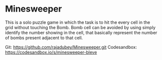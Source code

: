 # Minesweeper
This is a solo puzzle game in which the task is to hit the every cell in the grid without touching the Bomb.
Bomb cell can be avoided by using simply identify the number showing in the cell, that basically represent the number of bombs present adjacent to that cell.


Git: https://github.com/rajadubey/Minesweeper.git
Codesandbox: https://codesandbox.io/s/minesweeper-bleve
